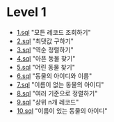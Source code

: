 # Level 1

* [1.sql](./1.sql) "모든 레코드 조회하기"
* [2.sql](./2.sql) "최댓값 구하기"
* [3.sql](./3.sql) "역순 정렬하기"
* [4.sql](./4.sql) "아픈 동물 찾기"
* [5.sql](./5.sql) "어린 동물 찾기"
* [6.sql](./6.sql) "동물의 아이디와 이름"
* [7.sql](./7.sql) "이름이 없는 동물의 아이디"
* [8.sql](./8.sql) "여러 기준으로 정렬하기"
* [9.sql](./9.sql) "상위 n개 레코드"
* [10.sql](./10.sql) "이름이 있는 동물의 아이디"